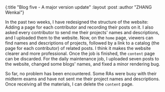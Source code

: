 {:title  "Blog five - A major version update"
 :layout :post
 :author "ZHANG Wenkai"}

In the past two weeks, I have redesigned the structure of the website: Adding a page for each contributor and recording their posts on it. I also asked every contributor to send me their projects' names and descriptions, and I uploaded them to the website. Now, on the ```home``` page, viewers can find names and descriptions of projects, followed by a link to a catalog (the page for each contributor) of related posts. I think it makes the website clearer and more professional. Once the job is finished, the ```content``` page can be discarded. For the daily maintenance job, I uploaded seven posts to the website, changed some blogs' names, and fixed a minor rendering bug.

So far, no problem has been encountered. Some RAs were busy with their midterm exams and have not sent me their project names and descriptions. Once receiving all the materials, I can delete the ```content``` page.